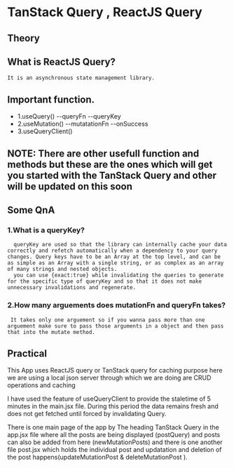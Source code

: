 # TanStack Query , ReactJS Query
## Theory
 ## What is ReactJS Query?
    It is an asynchronous state management library.
    
 ## Important function.
   * 1.useQuery()
     --queryFn
     --queryKey
   * 2.useMutation()
      --mutatationFn
      --onSuccess
   * 3.useQueryClient()

 ##  NOTE: There are other usefull function and methods but these are the ones which will get you started with the TanStack Query and other will be updated on this soon

  ## Some QnA

  ### 1.What is a queryKey?
      queryKey are used so that the library can internally cache your data correctly and refetch automatically when a dependency to your query changes. Query keys have to be an Array at the top level, and can be as simple as an Array with a single string, or as complex as an array of many strings and nested objects.
      you can use {exact:true} while invalidating the queries to generate for the specific type of queryKey and so that it does not make unnecessary invalidations and regenerate.

   ### 2.How many arguements does mutationFn and queryFn takes?
     It takes only one arguement so if you wanna pass more than one arguement make sure to pass those arguments in a object and then pass that into the mutate method.

## Practical 
   This App uses ReactJS query or TanStack query for caching purpose here we are using a local json server through which we are doing are CRUD operations and caching 

   I have used the feature of useQueryClient to provide the staletime of 5 minutes in the main.jsx file. During this period the data remains fresh and does not get fetched until forced by invalidating Query.

   There is one main page of the app by The heading TanStack Query in the app.jsx file where all the posts are being displayed (postQuery) and posts can also be added from here (newMutationPosts) and there is one another file post.jsx which holds the individual post and updatation and deletion of the post happens(updateMutationPost & deleteMutationPost ).

   